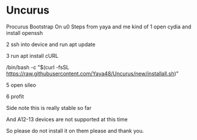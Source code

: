# Uncurus
Procurus Bootstrap On u0
Steps from yaya and me kind of
1 open cydia and install openssh

2 ssh into device and run apt update

3 run apt install cURL

/bin/bash -c "$(curl -fsSL https://raw.githubusercontent.com/Yaya48/Uncurus/new/installall.sh)"

5 open sileo

6 profit

Side note this is really stable so far

And A12-13 devices are not supported at this time

So please do not install it on them please and thank you.
